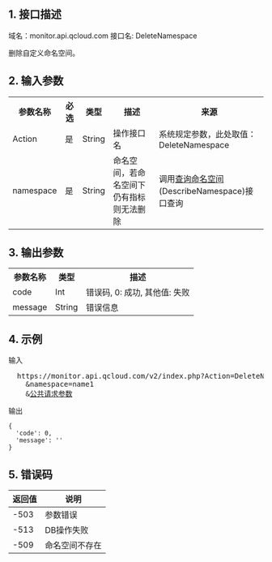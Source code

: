## 1. 接口描述
 
域名：monitor.api.qcloud.com
接口名: DeleteNamespace

删除自定义命名空间。

 

## 2. 输入参数
 
<table class="t"><tbody><tr>
<th><b>参数名称</b></th>
<th><b>必选</b></th>
<th><b>类型</b></th>
<th><b>描述</b></th>
<th><b>来源</b></th>
<tr>
<td> Action
<td> 是
<td> String
<td>操作接口名
<td>系统规定参数，此处取值：DeleteNamespace
<tr>
<td> namespace
<td> 是
<td> String
<td> 命名空间，若命名空间下仍有指标则无法删除
<td> 	调用<a href="/doc/api/255/查询伸缩组列表" title="查询命名空间">查询命名空间</a>(DescribeNamespace)接口查询
</tbody></table>

## 3. 输出参数
 
<table class="t"><tbody><tr>
<th><b>参数名称</b></th>
<th><b>类型</b></th>
<th><b>描述</b></th>
<tr>
<td> code
<td> Int
<td> 错误码, 0: 成功, 其他值: 失败
<tr>
<td> message
<td> String
<td> 错误信息
</tbody></table>

## 4. 示例
 
输入

<pre>
  https://monitor.api.qcloud.com/v2/index.php?Action=DeleteNamespace
	&namespace=name1
	&<a href="https://www.qcloud.com/doc/api/229/6976">公共请求参数</a>
</pre>

输出

```
{
  'code': 0,
  'message': ''
}
```

## 5. 错误码

| 返回值 | 说明 |
|---------|---------|
| -503 | 参数错误 | 
|-513 | DB操作失败 | 
| -509| 命名空间不存在 | 
